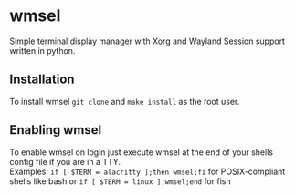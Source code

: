 # wmsel
Simple terminal display manager with Xorg and Wayland Session support written in python.

## Installation
To install wmsel `git clone` and `make install` as the root user.

## Enabling wmsel
To enable wmsel on login just execute wmsel at the end of your shells config file if you are in a TTY.
<br />Examples: `if [ $TERM = alacritty ];then wmsel;fi` for POSIX-compliant shells like bash or `if [ $TERM = linux ];wmsel;end` for fish 
